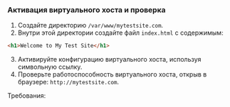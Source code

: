 
### Активация виртуального хоста и проверка

1. Создайте директорию `/var/www/mytestsite.com`.
2. Внутри этой директории создайте файл `index.html` с содержимым:
```html
<h1>Welcome to My Test Site</h1>
```
3. Активируйте конфигурацию виртуального хоста, используя символьную ссылку.
4. Проверьте работоспособность виртуального хоста, открыв в браузере: `http://mytestsite.com`.

Требования:
